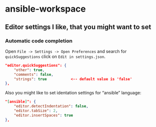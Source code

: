# ansible-workspace
## Editor settings I like, that you might want to set
### Automatic code completion

Open `File -> Settings -> Open Preferences` and search for `quickSuggestions` click on `Edit in settings.json`.
```json
"editor.quickSuggestions": {
    "other": true,
    "comments": false,
    "strings": true           <-- default value is 'false'
},
```
Also you might like to set identation settings for “ansible” language:
```json
"[ansible]": {
    "editor.detectIndentation": false,
    "editor.tabSize": 2,
    "editor.insertSpaces": true
},
```




